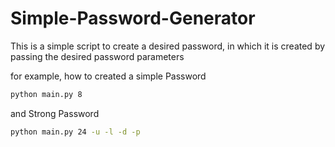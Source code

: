 # Simple-Password-Generator
This is a simple script to create a desired password, in which it is created by passing the desired password parameters

for example, how to created a simple Password

```bash
python main.py 8
```

and Strong Password

```bash
python main.py 24 -u -l -d -p
```
